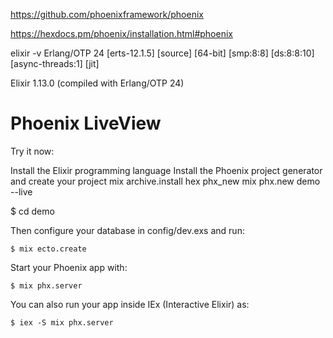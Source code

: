 https://github.com/phoenixframework/phoenix


https://hexdocs.pm/phoenix/installation.html#phoenix


elixir -v
Erlang/OTP 24 [erts-12.1.5] [source] [64-bit] [smp:8:8] [ds:8:8:10] [async-threads:1] [jit]

Elixir 1.13.0 (compiled with Erlang/OTP 24)


# Phoenix LiveView

Try it now:

Install the Elixir programming language
Install the Phoenix project generator and create your project
mix archive.install hex phx_new
mix phx.new demo --live


 $ cd demo

Then configure your database in config/dev.exs and run:

    $ mix ecto.create

Start your Phoenix app with:

    $ mix phx.server

You can also run your app inside IEx (Interactive Elixir) as:

    $ iex -S mix phx.server
